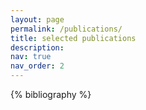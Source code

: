 ```yaml
---
layout: page
permalink: /publications/
title: selected publications
description:
nav: true
nav_order: 2
---
```


<!-- _pages/publications.md -->
<div class="publications">

{% bibliography %}

</div>
